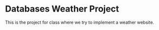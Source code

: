 # Databases Weather Project
This is the project for class where we try to implement a weather website.


